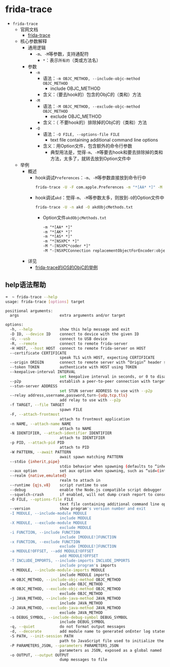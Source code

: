 # frida-trace

* `frida-trace`
  * 官网文档
    * [frida-trace](https://frida.re/docs/frida-trace/)
  * 核心参数解释
    * 通用逻辑
      * `-m`、`-M`等参数，支持通配符
        * `*`：表示`所有的`（类或方法名）
    * 参数
      * `-m`
        * 语法：`-m OBJC_METHOD, --include-objc-method OBJC_METHOD`
          * include OBJC_METHOD
        * 含义：（要去hook的）包含的ObjC的（类和）方法
      * `-M`
        * 语法：`-M OBJC_METHOD, --exclude-objc-method OBJC_METHOD`
          * exclude OBJC_METHOD
        * 含义：（ 不要hook的）排除掉的ObjC的（类和）方法
      * `-O`
        * 语法：`-O FILE, --options-file FILE`
          * text file containing additional command line options
        * 含义：用Option文件，包含额外的命令行参数
          * 典型用法是，觉得`-m`、`-M`等要去hook和要去排除掉的类和方法，太多了，就转去放到Option文件中                        
  * 举例
    * 概述
      * hook调试`Preferences`：`-m`、`-M`等参数直接放到命令行中
        ```bash
        frida-trace -U -F com.apple.Preferences -m "*[AA* *]" -M "-[ASDBundle copyWithZone:]" -M "-[* copyWithZone:]" -M "-[AAUILabel *]"
        ```
      * hook调试`akd`：觉得`-m`、`-M`等参数太多，则放到`-O`的Option文件中
        ```bash
        frida-trace -U -n akd -O akdObjcMethods.txt
        ```
        * Option文件`akdObjcMethods.txt`
          ```txt
          -m "*[AA* *]"
          -m "*[AK* *]"
          -m "*[AS* *]"
          -m "*[NSXPC* *]"
          -M "-[NSXPC*coder *]"
          -M "-[NSXPCConnection replacementObjectForEncoder:object:]"
          ```
    * 详见
      * [frida-trace的iOS的ObjC的举例](../../frida_example/frida_trace/ios_objc/README.md)

## help语法帮助

```bash
➜  ~ frida-trace --help
usage: frida-trace [options] target

positional arguments:
  args                  extra arguments and/or target

options:
  -h, --help            show this help message and exit
  -D ID, --device ID    connect to device with the given ID
  -U, --usb             connect to USB device
  -R, --remote          connect to remote frida-server
  -H HOST, --host HOST  connect to remote frida-server on HOST
  --certificate CERTIFICATE
                        speak TLS with HOST, expecting CERTIFICATE
  --origin ORIGIN       connect to remote server with “Origin” header set to ORIGIN
  --token TOKEN         authenticate with HOST using TOKEN
  --keepalive-interval INTERVAL
                        set keepalive interval in seconds, or 0 to disable (defaults to -1 to auto-select based on transport)
  --p2p                 establish a peer-to-peer connection with target
  --stun-server ADDRESS
                        set STUN server ADDRESS to use with --p2p
  --relay address,username,password,turn-{udp,tcp,tls}
                        add relay to use with --p2p
  -f TARGET, --file TARGET
                        spawn FILE
  -F, --attach-frontmost
                        attach to frontmost application
  -n NAME, --attach-name NAME
                        attach to NAME
  -N IDENTIFIER, --attach-identifier IDENTIFIER
                        attach to IDENTIFIER
  -p PID, --attach-pid PID
                        attach to PID
  -W PATTERN, --await PATTERN
                        await spawn matching PATTERN
  --stdio {inherit,pipe}
                        stdio behavior when spawning (defaults to “inherit”)
  --aux option          set aux option when spawning, such as “uid=(int)42” (supported types are: string, bool, int)
  --realm {native,emulated}
                        realm to attach in
  --runtime {qjs,v8}    script runtime to use
  --debug               enable the Node.js compatible script debugger
  --squelch-crash       if enabled, will not dump crash report to console
  -O FILE, --options-file FILE
                        text file containing additional command line options
  --version             show program's version number and exit
  -I MODULE, --include-module MODULE
                        include MODULE
  -X MODULE, --exclude-module MODULE
                        exclude MODULE
  -i FUNCTION, --include FUNCTION
                        include [MODULE!]FUNCTION
  -x FUNCTION, --exclude FUNCTION
                        exclude [MODULE!]FUNCTION
  -a MODULE!OFFSET, --add MODULE!OFFSET
                        add MODULE!OFFSET
  -T INCLUDE_IMPORTS, --include-imports INCLUDE_IMPORTS
                        include program's imports
  -t MODULE, --include-module-imports MODULE
                        include MODULE imports
  -m OBJC_METHOD, --include-objc-method OBJC_METHOD
                        include OBJC_METHOD
  -M OBJC_METHOD, --exclude-objc-method OBJC_METHOD
                        exclude OBJC_METHOD
  -j JAVA_METHOD, --include-java-method JAVA_METHOD
                        include JAVA_METHOD
  -J JAVA_METHOD, --exclude-java-method JAVA_METHOD
                        exclude JAVA_METHOD
  -s DEBUG_SYMBOL, --include-debug-symbol DEBUG_SYMBOL
                        include DEBUG_SYMBOL
  -q, --quiet           do not format output messages
  -d, --decorate        add module name to generated onEnter log statement
  -S PATH, --init-session PATH
                        path to JavaScript file used to initialize the session
  -P PARAMETERS_JSON, --parameters PARAMETERS_JSON
                        parameters as JSON, exposed as a global named 'parameters'
  -o OUTPUT, --output OUTPUT
                        dump messages to file
```
